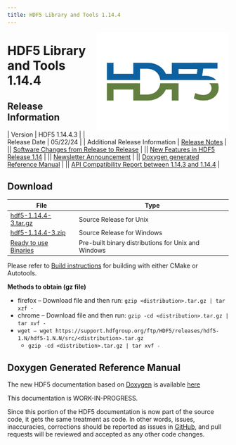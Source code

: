 ```yaml
---
title: HDF5 Library and Tools 1.14.4
---
```


<img alt="HDF5 Logo" align=right width=300 src="/assets/img/hdf5.jpeg">

# HDF5 Library and Tools 1.14.4

## Release Information

| Version | HDF5 1.14.4.3 |
| Release Date | 05/22/24 |
| Additional Release Information | [Release Notes](https://github.com/HDFGroup/hdf5/blob/hdf5_1_14_4/release_docs/RELEASE.txt) |
|| [Software Changes from Release to Release](../../documentation/hdf5-docs/release_specifics/sw_changes_1.14.html) |
|| [New Features in HDF5 Release 1.14](../../documentation/hdf5-docs/release_specifics/new_features_1_14.html) |
|| [Newsletter Announcement](https://www.hdfgroup.org/2024/04/release-of-hdf5-1-14-4-newsletter-202/) |
|| [Doxygen generated Reference Manual](https://docs.hdfgroup.org/releases/hdf5/latest-docs.html) |
|| [API Compatibility Report between 1.14.3 and 1.14.4](https://github.com/HDFGroup/hdf5/releases/download/hdf5_1.14.4.2/hdf5-1.14.4-2.html.abi.reports.tar.gz) | 


## Download
  
| File | Type |
| ---- | ---- |
| [hdf5-1.14.4-3.tar.gz](https://github.com/HDFGroup/hdf5/releases/download/hdf5_1.14.4.3/hdf5-1.14.4-3.tar.gz) <br> | Source Release for Unix |
| [hdf5-1.14.4-3.zip](https://github.com/HDFGroup/hdf5/releases/download/hdf5_1.14.4.3/hdf5-1.14.4-3.zip) <br> |  Source Release for Windows |
| [Ready to use Binaries](https://github.com/HDFGroup/hdf5/releases/tag/hdf5_1.14.4.3) | Pre-built binary distributions for Unix and Windows ||

Please refer to [Build instructions](https://github.com/HDFGroup/hdf5/blob/hdf5_1.14.4.3/release_docs/INSTALL) for building with either CMake or Autotools.


**Methods to obtain  (gz file)**
* firefox – Download file and then run:  `gzip <distribution>.tar.gz | tar xzf -`
* chrome –  Download file and then run:  `gzip -cd <distribution>.tar.gz | tar xvf -`
* `wget – wget https://support.hdfgroup.org/ftp/HDF5/releases/hdf5-1.N/hdf5-1.N.N/src/<distribution>.tar.gz`
  * `gzip -cd <distribution>.tar.gz | tar xvf -`

## Doxygen Generated Reference Manual         

The new HDF5 documentation based on [Doxygen](https://www.doxygen.nl/index.html) is available [here]({{site.url_docs}}/releases/hdf5/latest-docs.html)

This documentation is WORK-IN-PROGRESS. 

Since this portion of the HDF5 documentation is now part of the source code, it gets the same treatment as code. In other words, issues, inaccuracies, corrections should be reported as issues in [GitHub](https://github.com/HDFGroup/hdf5/issues), and pull requests will be reviewed and accepted as any other code changes.
